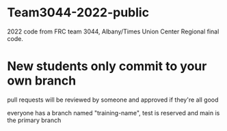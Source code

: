 # Team3044-2022-public

2022 code from FRC team 3044, Albany/Times Union Center Regional final code.

# New students only commit to your own branch

pull requests will be reviewed by someone and approved if they're all good

everyone has a branch named "training-name", test is reserved and main is the
primary branch
